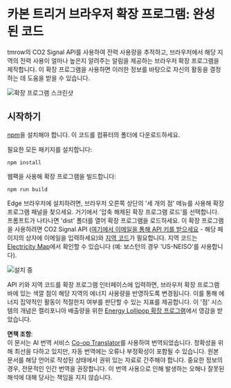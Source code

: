 <!--
CO_OP_TRANSLATOR_METADATA:
{
  "original_hash": "dd58ae1b7707034f055718c1b68bc8de",
  "translation_date": "2025-08-23T23:50:46+00:00",
  "source_file": "5-browser-extension/solution/translation/README.hi.md",
  "language_code": "ko"
}
-->
# 카본 트리거 브라우저 확장 프로그램: 완성된 코드

tmrow의 CO2 Signal API를 사용하여 전력 사용량을 추적하고, 브라우저에서 해당 지역의 전력 사용이 얼마나 높은지 알려주는 알림을 제공하는 브라우저 확장 프로그램을 제작합니다. 이 확장 프로그램을 사용하면 이러한 정보를 바탕으로 자신의 활동을 결정하는 데 도움을 받을 수 있습니다.

![확장 프로그램 스크린샷](../../../../../5-browser-extension/extension-screenshot.png)

## 시작하기

[npm](https://npmjs.com)을 설치해야 합니다. 이 코드를 컴퓨터의 폴더에 다운로드하세요.

필요한 모든 패키지를 설치합니다:

```
npm install
```

웹팩을 사용해 확장 프로그램을 빌드합니다:

```
npm run build
```

Edge 브라우저에 설치하려면, 브라우저 오른쪽 상단의 '세 개의 점' 메뉴를 사용해 확장 프로그램 패널을 찾으세요. 거기에서 '압축 해제된 확장 프로그램 로드'를 선택합니다. 프롬프트가 나타나면 'dist' 폴더를 열어 확장 프로그램을 로드하세요. 이 확장 프로그램을 사용하려면 CO2 Signal API ([여기에서 이메일을 통해 API 키를 받으세요](https://www.co2signal.com/) - 해당 페이지의 상자에 이메일을 입력하세요)와 [지역 코드](http://api.electricitymap.org/v3/zones)가 필요합니다. 지역 코드는 [Electricity Map](https://www.electricitymap.org/map)에서 확인할 수 있습니다 (예: 보스턴의 경우 'US-NEISO'를 사용합니다).

![설치 중](../../../../../5-browser-extension/install-on-edge.png)

API 키와 지역 코드를 확장 프로그램 인터페이스에 입력하면, 브라우저 확장 프로그램 바에 있는 색깔 점이 해당 지역의 에너지 사용량을 반영하도록 변경됩니다. 이를 통해 에너지 집약적인 활동이 적절한지 여부를 판단할 수 있는 지표를 제공합니다. 이 '점' 시스템의 개념은 캘리포니아 배출량을 위한 [Energy Lollipop 확장 프로그램](https://energylollipop.com/)에서 영감을 받았습니다.

**면책 조항**:  
이 문서는 AI 번역 서비스 [Co-op Translator](https://github.com/Azure/co-op-translator)를 사용하여 번역되었습니다. 정확성을 위해 최선을 다하고 있지만, 자동 번역에는 오류나 부정확성이 포함될 수 있습니다. 원본 문서를 해당 언어로 작성된 상태에서 권위 있는 자료로 간주해야 합니다. 중요한 정보의 경우, 전문적인 인간 번역을 권장합니다. 이 번역 사용으로 인해 발생하는 오해나 잘못된 해석에 대해 당사는 책임을 지지 않습니다.